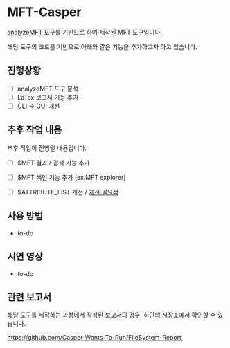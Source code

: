 # MFT-Casper


[analyzeMFT](https://github.com/dkovar/analyzeMFT) 도구를 기반으로 하여 제작된 MFT 도구입니다.

해당 도구의 코드를 기반으로 아래와 같은 기능을 추가하고자 하고 있습니다.

## 진행상황 
- [ ] analyzeMFT 도구 분석 
- [ ] LaTex 보고서 기능 추가
- [ ] CLI -> GUI 개선

## 추후 작업 내용 
추후 작업이 진행될 내용입니다. 

- [ ] $MFT 결과 / 검색 기능 추가
- [ ] $MFT 색인 기능 추가 (ex.MFT explorer)
- [ ] $ATTRIBUTE_LIST 개선 / [개선 필요점](https://github.com/dkovar/analyzeMFT/issues/56)


## 사용 방법

- to-do 

## 시연 영상 

- to-do 

## 관련 보고서

해당 도구를 제작하는 과정에서 작성된 보고서의 경우, 하단의 저장소에서 확인할 수 있습니다. 

https://github.com/Casper-Wants-To-Run/FileSystem-Report
